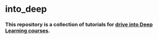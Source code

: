 # into_deep

### This repository is a collection of tutorials for [drive into Deep Learning courses](https://d2l.ai/).
